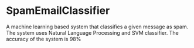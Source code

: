 # SpamEmailClassifier
A machine learning based system that classifies a given message as spam. The system uses Natural Language Processing and SVM classifier. The accuracy of the system is 98% 
